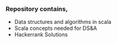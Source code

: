 ### Repository contains, 

- Data structures and algorithms in scala 
- Scala concepts needed for DS&A
- Hackerrank Solutions 

